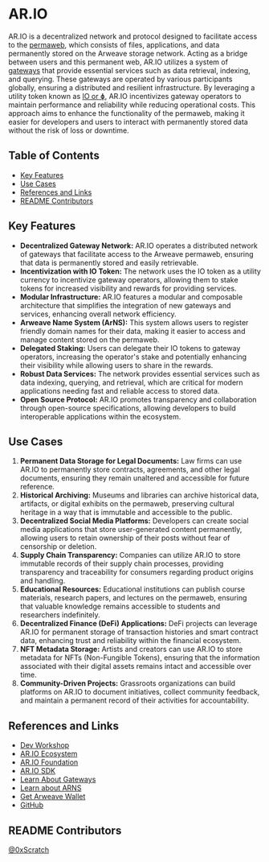 # AR.IO

AR.IO is a decentralized network and protocol designed to facilitate access to the [permaweb](https://2hsfyi4t5fiqdcanybdez4e4admrjeqghts22viz7uuo3d5k2nna.arweave.net/0eRcI5PpUQGIDcBGTPCcANkUkgY85a1VGf0o7Y-q01o/#/en/the-permaweb), which consists of files, applications, and data permanently stored on the Arweave storage network. Acting as a bridge between users and this permanent web, AR.IO utilizes a system of [gateways](https://docs.ar.io/arweave/#gateways) that provide essential services such as data retrieval, indexing, and querying. These gateways are operated by various participants globally, ensuring a distributed and resilient infrastructure. By leveraging a utility token known as [IO or ɸ](https://docs.ar.io/token/#overview), AR.IO incentivizes gateway operators to maintain performance and reliability while reducing operational costs. This approach aims to enhance the functionality of the permaweb, making it easier for developers and users to interact with permanently stored data without the risk of loss or downtime.

## Table of Contents

- [Key Features](#key-features)
- [Use Cases](#use-cases)
- [References and Links](#references-and-links)
- [README Contributors](#readme-contributors)

## Key Features

- **Decentralized Gateway Network:** AR.IO operates a distributed network of gateways that facilitate access to the Arweave permaweb, ensuring that data is permanently stored and easily retrievable.
- **Incentivization with IO Token:** The network uses the IO token as a utility currency to incentivize gateway operators, allowing them to stake tokens for increased visibility and rewards for providing services.
- **Modular Infrastructure:** AR.IO features a modular and composable architecture that simplifies the integration of new gateways and services, enhancing overall network efficiency.
- **Arweave Name System (ArNS):** This system allows users to register friendly domain names for their data, making it easier to access and manage content stored on the permaweb.
- **Delegated Staking:** Users can delegate their IO tokens to gateway operators, increasing the operator's stake and potentially enhancing their visibility while allowing users to share in the rewards.
- **Robust Data Services:** The network provides essential services such as data indexing, querying, and retrieval, which are critical for modern applications needing fast and reliable access to stored data.
- **Open Source Protocol:** AR.IO promotes transparency and collaboration through open-source specifications, allowing developers to build interoperable applications within the ecosystem.

## Use Cases

1. **Permanent Data Storage for Legal Documents:** Law firms can use AR.IO to permanently store contracts, agreements, and other legal documents, ensuring they remain unaltered and accessible for future reference.
2. **Historical Archiving:** Museums and libraries can archive historical data, artifacts, or digital exhibits on the permaweb, preserving cultural heritage in a way that is immutable and accessible to the public.
3. **Decentralized Social Media Platforms:** Developers can create social media applications that store user-generated content permanently, allowing users to retain ownership of their posts without fear of censorship or deletion.
4. **Supply Chain Transparency:** Companies can utilize AR.IO to store immutable records of their supply chain processes, providing transparency and traceability for consumers regarding product origins and handling.
5. **Educational Resources:** Educational institutions can publish course materials, research papers, and lectures on the permaweb, ensuring that valuable knowledge remains accessible to students and researchers indefinitely.
6. **Decentralized Finance (DeFi) Applications:** DeFi projects can leverage AR.IO for permanent storage of transaction histories and smart contract data, enhancing trust and reliability within the financial ecosystem.
7. **NFT Metadata Storage:** Artists and creators can use AR.IO to store metadata for NFTs (Non-Fungible Tokens), ensuring that the information associated with their digital assets remains intact and accessible over time.
8. **Community-Driven Projects:** Grassroots organizations can build platforms on AR.IO to document initiatives, collect community feedback, and maintain a permanent record of their activities for accountability.

## References and Links

- [Dev Workshop](https://www.youtube.com/watch?v=XLItCLuoOLo)
- [AR.IO Ecosystem](https://ar.io/ecosystem)
- [AR.IO Foundation](https://ar.io/foundation)
- [AR.IO SDK](https://docs.ar.io/sdk/)
- [Learn About Gateways](https://ar.io/gateways)
- [Learn about ARNS](https://ar.io/arns)
- [Get Arweave Wallet](https://ar.io/wallet)
- [GitHub](https://github.com/ar-io)

## README Contributors

[@0xScratch](https://github.com/0xScratch)

